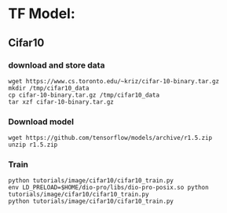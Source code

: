 # TF Model:

## Cifar10

### download and store data
```
wget https://www.cs.toronto.edu/~kriz/cifar-10-binary.tar.gz
mkdir /tmp/cifar10_data
cp cifar-10-binary.tar.gz /tmp/cifar10_data
tar xzf cifar-10-binary.tar.gz
```

### Download model
```
wget https://github.com/tensorflow/models/archive/r1.5.zip
unzip r1.5.zip
```

### Train
```
python tutorials/image/cifar10/cifar10_train.py
env LD_PRELOAD=$HOME/dio-pro/libs/dio-pro-posix.so python tutorials/image/cifar10/cifar10_train.py
python tutorials/image/cifar10/cifar10_train.py
```
